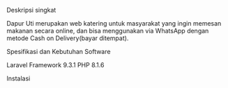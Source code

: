 Deskripsi singkat

Dapur Uti merupakan web katering untuk masyarakat yang ingin memesan makanan secara online, dan bisa menggunakan via WhatsApp dengan metode Cash on Delivery(bayar ditempat).

Spesifikasi dan Kebutuhan Software

Laravel Framework 9.3.1
PHP 8.1.6

Instalasi

